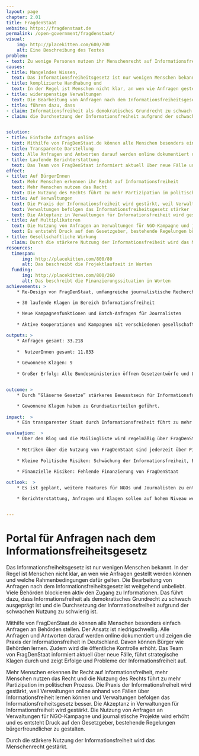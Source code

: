 ```yaml
---
layout: page
chapter: 2.01
title: FragdenStaat
website: https://fragdenstaat.de
permalink: /open-government/fragdenstaat/
visual:
    img: http://placekitten.com/600/700
    alt: Eine Beschreibung des Textes
problem: 
- text: Zu wenige Personen nutzen ihr Menschenrecht auf Informationsfreiheit. Wenn Menschenrechte nicht genutzt werden, können sie schneller wieder abgeschafft werden.
causes:
- title: Mangelndes Wissen,
  text: Das Informationsfreiheitsgesetz ist nur wenigen Menschen bekannt. 
- title: komplizierte Handhabung und
  text: In der Regel ist Menschen nicht klar, an wen wie Anfragen gestellt werden können und welche Rahmenbedingungen dafür gelten
- title: widerspenstige Verwaltungen
  text: Die Bearbeitung von Anfragen nach dem Informationsfreiheitsgesetz ist weitgehend unbeliebt. Viele Behörden blockieren aktiv den Zugang zu Informationen.
- title: führen dazu, dass
- claim: Informationsfreiheit als demokratisches Grundrecht zu schwach ausgeprägt ist
- claim: die Durchsetzung der Informationsfreiheit aufgrund der schwachen Nutzung zu schwierig ist


solution:
- title: Einfache Anfragen online
  text: Mithilfe von FragDenStaat.de können alle Menschen besonders einfach Anfragen an Behörden stellen. Der Ansatz ist niedrigschwellig, zusätzliche Tools gibt es für Journalisten und NGOs.
- title: Transparente Darstellung
  text: Alle Anfragen und Antworten darauf werden online dokumentiert und zeigen die Praxis der Informationsfreiheit in Deutschland. Davon können Bürger wie Behörden lernen. Zudem wird die öffentliche Kontrolle erhöht.
- title: Laufende Berichterstattung
  text: Das Team von FragDenStaat informiert aktuell über neue Fälle und Klagen und zeigt Erfolge und Probleme der Informationsfreiheit auf. 
effect:
- title: Auf BürgerInnen 
  text: Mehr Menschen erkennen ihr Recht auf Informationsfreiheit
  text: Mehr Menschen nutzen das Recht
  text: Die Nutzung des Rechts führt zu mehr Partizipation im politischen Prozess
- title: Auf Verwaltungen
  text: Die Praxis der Informationsfreiheit wird gestärkt, weil Verwaltungen online anhand von Fällen über Informationsfreiheit lernen können
  text: Verwaltungen befolgen das Informationsfreiheitsgesetz stärker
  text: Die Akteptanz in Verwaltungen für Informationsfreiheit wird gestärkt
- title: Auf Multiplikatoren
  text: Die Nutzung von Anfragen an Verwaltungen für NGO-Kampagne und journalistische Projekte wird erhöht
  text: Es entsteht Druck auf den Gesetzgeber, bestehende Regelungen bürgerfreundlicher zu gestalten
- title: Gesellschaftliche Wirkung
  claim: Durch die stärkere Nutzung der Informationsfreiheit wird das Menschenrecht gestärkt 
resources:
  timespan:
      img: http://placekitten.com/800/80
      alt: Das beschreibt die Projektlaufzeit in Worten
  funding:
      img: http://placekitten.com/800/260
      alt: Das beschreibt die Finanzierungssituation in Worten
achievements: >
    * Re-Design von FragDenStaat, umfangreiche journalistische Recherchen und Scoops

    + 30 laufende Klagen im Bereich Informationsfreiheit 
    
    * Neue Kampagnenfunktionen und Batch-Anfragen für Journalisten
    
    * Aktive Kooperationen und Kampagnen mit verschiedenen gesellschaftlichen Gruppen

outputs: >
    * Anfragen gesamt: 33.218
    
    *  NutzerInnen gesamt: 11.833
    
    * Gewonnene Klagen: 9
    
    * Großer Erfolg: Alle Bundesministerien öffnen Gesetzentwürfe und Lobby-Stellungnahmen nach FragDenStaat-Kampagne “Gläserne Gesetze”


outcome: >
    * Durch “Gläserne Gesetze” stärkeres Bewusstsein für Informationsfreiheit in gesamter Bundesregierung und Verankerung im investigativen Journalismus. 

    * Gewonnene Klagen haben zu Grundsatzurteilen geführt.
     
impact:  >
    * Ein transparenter Staat durch Informationsfreiheit führt zu mehr Partizipation und erhöht die Qualität politischer Prozesse.

evaluation:  >
    * Über den Blog und die Mailingliste wird regelmäßig über FragDenStaat berichtet.
    
    * Metriken über die Nutzung von FragDenStaat sind jederzeit über Piwik einsehbar.
    
    * Kleine Politische Risiken: Schwächung der Informationsfreiheit, Erschwerung der Anfragen über Internet-Plattformen
    
    * Finanzielle Risiken: Fehlende Finanzierung von FragDenStaat 

outlook:  >    
    * Es ist geplant, weitere Features für NGOs und Journalisten zu entwickeln und die Usability der Plattform zu verbessern. Außerdem sollen Klagemöglichkeiten gestärkt werden. 

    * Berichterstattung, Anfragen und Klagen sollen auf hohem Niveau weitergeführt werden. 


---
```



# Portal für Anfragen nach dem Informationsfreiheitsgesetz

Das Informationsfreiheitsgesetz ist nur wenigen Menschen bekannt. In der Regel ist Menschen nicht klar, an wen wie Anfragen gestellt werden können und welche Rahmenbedingungen dafür gelten. Die Bearbeitung von Anfragen nach dem Informationsfreiheitsgesetz ist weitgehend unbeliebt. Viele Behörden blockieren aktiv den Zugang zu Informationen. Das führt dazu, dass Informationsfreiheit als demokratisches Grundrecht zu schwach ausgeprägt ist und die Durchsetzung der Informationsfreiheit aufgrund der schwachen Nutzung zu schwierig ist.

Mithilfe von FragDenStaat.de können alle Menschen besonders einfach Anfragen an Behörden stellen. Der Ansatz ist niedrigschwellig. Alle Anfragen und Antworten darauf werden online dokumentiert und zeigen die Praxis der Informationsfreiheit in Deutschland. Davon können Bürger wie Behörden lernen. Zudem wird die öffentliche Kontrolle erhöht. Das Team von FragDenStaat informiert aktuell über neue Fälle, führt strategische Klagen durch und zeigt Erfolge und Probleme der Informationsfreiheit auf. 

Mehr Menschen erkennen ihr Recht auf Informationsfreiheit, mehr Menschen nutzen das Recht und die Nutzung des Rechts führt zu mehr Partizipation im politischen Prozess. Die Praxis der Informationsfreiheit wird gestärkt, weil Verwaltungen online anhand von Fällen über Informationsfreiheit lernen können und Verwaltungen befolgen das Informationsfreiheitsgesetz besser. Die Akzeptanz in Verwaltungen für Informationsfreiheit wird gestärkt. Die Nutzung von Anfragen an Verwaltungen für NGO-Kampagne und journalistische Projekte wird erhöht und es entsteht Druck auf den Gesetzgeber, bestehende Regelungen bürgerfreundlicher zu gestalten.

Durch die stärkere Nutzung der Informationsfreiheit wird das Menschenrecht gestärkt.

 
